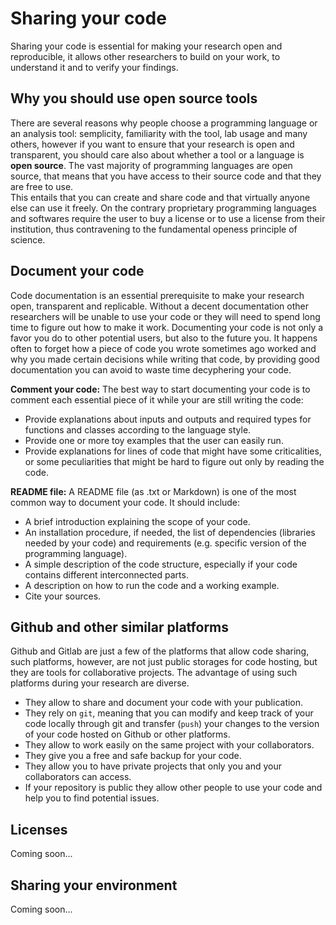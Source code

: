 # Sharing your code

Sharing your code is essential for making your research open and reproducible, it allows other researchers to build on your work, to understand it and to verify your findings.

## Why you should use open source tools

There are several reasons why people choose a programming language or an analysis tool: semplicity, familiarity with the tool, lab usage and many others, however if you want to ensure that your research is open and transparent, you should care also about whether a tool or a language is **open source**.
The vast majority of programming languages are open source, that means that you have access to their source code and that they are free to use.</b>  
This entails that you can create and share code and that virtually anyone else can use it freely. On the contrary proprietary programming languages and softwares require the user to buy a license or to use a license from their institution, thus contravening to the fundamental openess principle of science.

## Document your code

Code documentation is an essential prerequisite to make your research open, transparent and replicable. Without a decent documentation other researchers will be unable to use your code or they will need to spend long time to figure out how to make it work.
Documenting your code is not only a favor you do to other potential users, but also to the future you. It happens often to forget how a piece of code you wrote sometimes ago worked and why you made certain decisions while writing that code, by providing good documentation you can avoid to waste time decyphering your code. 

**Comment your code:** The best way to start documenting your code is to comment each essential piece of it while your are still writing the code:

- Provide explanations about inputs and outputs and required types for functions and classes according to the language style.
- Provide one or more toy examples that the user can easily run.
- Provide explanations for lines of code that might have some criticalities, or some peculiarities that might be hard to figure out only by reading the code.

**README file:** A README file (as .txt or Markdown) is one of the most common way to document your code. It should include:

- A brief introduction explaining the scope of your code.
- An installation procedure, if needed, the list of dependencies (libraries needed by your code) and requirements (e.g. specific version of the programming language).
- A simple description of the code structure, especially if your code contains different interconnected parts.
- A description on how to run the code and a working example.
- Cite your sources.

## Github and other similar platforms

Github and Gitlab are just a few of the platforms that allow code sharing, such platforms, however, are not just public storages for code hosting, but they are tools for collaborative projects. The advantage of using such platforms during your research are diverse.

- They allow to share and document your code with your publication.
- They rely on `git`, meaning that you can modify and keep track of your code locally through git and transfer (`push`) your changes to the version of your code hosted on Github or other platforms.
- They allow to work easily on the same project with your collaborators.
- They give you a free and safe backup for your code.
- They allow you to have private projects that only you and your collaborators can access.
- If your repository is public they allow other people to use your code and help you to find potential issues.
  

## Licenses

Coming soon...

## Sharing your environment

Coming soon...


